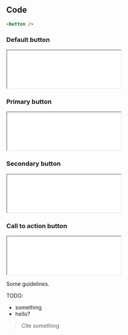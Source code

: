 ## Code

```html
<button />
```

### Default button

<iframe 
  width="300"
  height="100"
  src="../../../_imports/ec/components/preview/ec-component-button--default.html">
</iframe>

### Primary button

<iframe 
  width="300"
  height="100"
  src="../../../_imports/ec/components/preview/ec-component-button--primary.html">
</iframe>

### Secondary button

<iframe 
  width="300"
  height="100"
  src="../../../_imports/ec/components/preview/ec-component-button--secondary.html">
</iframe>

### Call to action button

<iframe 
  width="300"
  height="100"
  src="../../../_imports/ec/components/preview/ec-component-button--call.html">
</iframe>

Some guidelines.

TODO:

- something
- hello?

> Cite something
